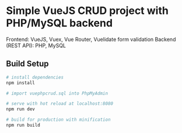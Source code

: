 # Simple VueJS CRUD project with PHP/MySQL backend

Frontend: VueJS, Vuex, Vue Router, Vuelidate form validation
Backend (REST API): PHP, MySQL

## Build Setup

``` bash
# install dependencies
npm install

# import vuephpcrud.sql into PhpMyAdmin

# serve with hot reload at localhost:8080
npm run dev

# build for production with minification
npm run build
```
